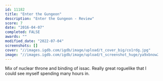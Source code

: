 ```yaml
---
id: 11182
title: "Enter the Gungeon"
description: "Enter the Gungeon - Review"
score: 7
date: "2016-04-07"
completed: FALSE
awards: ""
modified_date: "2022-07-04"
screenshots: []
cover: "//images.igdb.com/igdb/image/upload/t_cover_big/co1rdg.jpg"
image: "//images.igdb.com/igdb/image/upload/t_screenshot_huge/ya9xbnow26nirgauee8t.jpg"
---
```

Mix of nuclear throne and binding of issac. Really great roguelike that I could see myself spending many hours in.